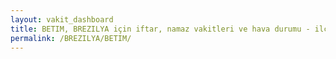 ```yaml
---
layout: vakit_dashboard
title: BETIM, BREZILYA için iftar, namaz vakitleri ve hava durumu - ilçe/eyalet seç
permalink: /BREZILYA/BETIM/
---
```


<script type="text/javascript">
  var GLOBAL_COUNTRY = 'BREZILYA';
  var GLOBAL_CITY = 'BETIM';
  var GLOBAL_STATE = '';
  var lat = 72;
  var lon = 21;
</script>
